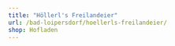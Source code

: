 ```yaml
---
title: "Höllerl's Freilandeier"
url: /bad-loipersdorf/hoellerls-freilandeier/
shop: Hofladen
---
```

